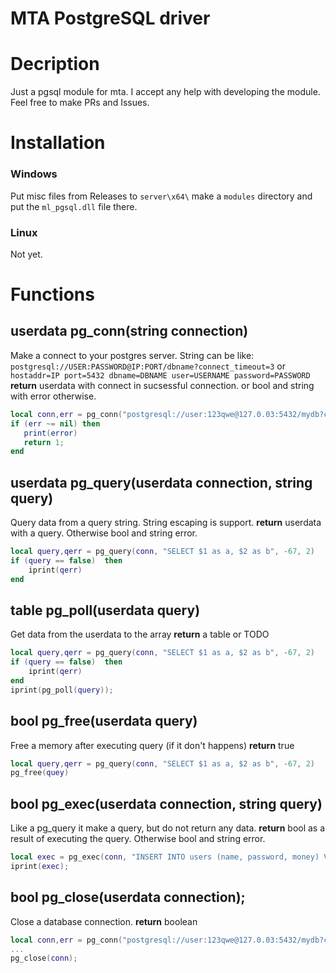 # MTA PostgreSQL driver

# Decription
Just a pgsql module for mta.
I accept any help with developing the module. Feel free to make PRs and Issues.

# Installation
### Windows
Put misc files from Releases to `server\x64\` make a `modules` directory and put the `ml_pgsql.dll` file there.
### Linux
Not yet.

# Functions
## userdata pg_conn(string connection)
Make a connect to your postgres server.
String can be like:
`postgresql://USER:PASSWORD@IP:PORT/dbname?connect_timeout=3`
or
`hostaddr=IP port=5432 dbname=DBNAME user=USERNAME password=PASSWORD`
**return** userdata with connect in sucsessful connection. or bool and string with error otherwise.
```lua
local conn,err = pg_conn("postgresql://user:123qwe@127.0.03:5432/mydb?connect_timeout=3");
if (err ~= nil) then
   print(error)
   return 1;
end
```
## userdata pg_query(userdata connection, string query)
Query data from a query string. String escaping is support.
**return** userdata with a query. Otherwise bool and string error.
```lua
local query,qerr = pg_query(conn, "SELECT $1 as a, $2 as b", -67, 2)
if (query == false)  then
    iprint(qerr)
end
```
## table pg_poll(userdata query)
Get data from the userdata to the array
**return** a table or TODO
```lua
local query,qerr = pg_query(conn, "SELECT $1 as a, $2 as b", -67, 2)
if (query == false)  then
    iprint(qerr)
end
iprint(pg_poll(query));
```
## bool pg_free(userdata query)
Free a memory after executing query (if it don't happens)
**return** true
```lua
local query,qerr = pg_query(conn, "SELECT $1 as a, $2 as b", -67, 2)
pg_free(quey)
```
## bool pg_exec(userdata connection, string query)
Like a pg_query it make a query, but do not return any data.
**return** bool as a result of executing the query. Otherwise bool and string error.
```lua
local exec = pg_exec(conn, "INSERT INTO users (name, password, money) VALUES ($1,$2,$3)", "a man", "mypasswd", "13");
iprint(exec);
```
## bool pg_close(userdata connection);
Close a database connection.
**return** boolean
```lua
local conn,err = pg_conn("postgresql://user:123qwe@127.0.03:5432/mydb?connect_timeout=3");
...
pg_close(conn);
```